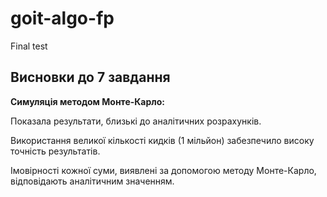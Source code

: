 # goit-algo-fp
 Final test

## Висновки до 7 завдання

 **Симуляція методом Монте-Карло:**

 Показала результати, близькі до аналітичних розрахунків.

 Використання великої кількості кидків (1 мільйон) забезпечило високу точність результатів.

 Імовірності кожної суми, виявлені за допомогою методу Монте-Карло, відповідають аналітичним значенням.

